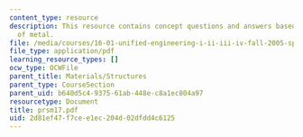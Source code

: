 ```yaml
---
content_type: resource
description: This resource contains concept questions and answers based on strength
  of metal.
file: /media/courses/16-01-unified-engineering-i-ii-iii-iv-fall-2005-spring-2006/2d81ef47f7cee1ec204d02dfdd4c6125_prsm17.pdf
file_type: application/pdf
learning_resource_types: []
ocw_type: OCWFile
parent_title: Materials/Structures
parent_type: CourseSection
parent_uid: b640d5c4-9375-61ab-448e-c8a1ec804a97
resourcetype: Document
title: prsm17.pdf
uid: 2d81ef47-f7ce-e1ec-204d-02dfdd4c6125
---
```

